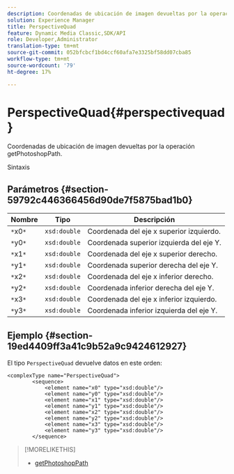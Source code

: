 ```yaml
---
description: Coordenadas de ubicación de imagen devueltas por la operación getPhotoshopPath.
solution: Experience Manager
title: PerspectiveQuad
feature: Dynamic Media Classic,SDK/API
role: Developer,Administrator
translation-type: tm+mt
source-git-commit: 052bfcbcf1bd4ccf60afa7e3325bf58dd07cba85
workflow-type: tm+mt
source-wordcount: '79'
ht-degree: 17%

---
```



# PerspectiveQuad{#perspectivequad}

Coordenadas de ubicación de imagen devueltas por la operación getPhotoshopPath.

Sintaxis

## Parámetros {#section-59792c446366456d90de7f5875bad1b0}

| Nombre | Tipo | Descripción |
|---|---|---|
| `*`x0`*` | `xsd:double` | Coordenada del eje x superior izquierdo. |
| `*`y0`*` | `xsd:double` | Coordenada superior izquierda del eje Y. |
| `*`x1`*` | `xsd:double` | Coordenada del eje x superior derecho. |
| `*`y1`*` | `xsd:double` | Coordenada superior derecha del eje Y. |
| `*`x2`*` | `xsd:double` | Coordenada del eje x inferior derecho. |
| `*`y2`*` | `xsd:double` | Coordenada inferior derecha del eje Y. |
| `*`x3`*` | `xsd:double` | Coordenada del eje x inferior izquierdo. |
| `*`y3`*` | `xsd:double` | Coordenada inferior izquierda del eje Y. |

## Ejemplo {#section-19ed4409ff3a41c9b52a9c9424612927}

El tipo `PerspectiveQuad` devuelve datos en este orden:

```
<complexType name="PerspectiveQuad">
        <sequence>
            <element name="x0" type="xsd:double"/>
            <element name="y0" type="xsd:double"/>
            <element name="x1" type="xsd:double"/>
            <element name="y1" type="xsd:double"/>
            <element name="x2" type="xsd:double"/>
            <element name="y2" type="xsd:double"/>
            <element name="x3" type="xsd:double"/>
            <element name="y3" type="xsd:double"/>
        </sequence>
```

>[!MORELIKETHIS]
>
>* [getPhotoshopPath](../../operations/c-operations-intro/c-methods/r-get-photoshop-path.md#reference-545f902f84194951ac04e947fdc803b9)

